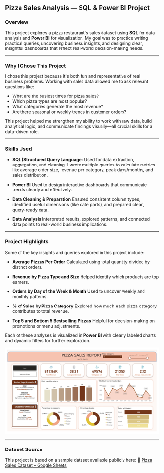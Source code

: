 ## **Pizza Sales Analysis — SQL & Power BI Project**

### **Overview**

This project explores a pizza restaurant's sales dataset using **SQL** for data analysis and **Power BI** for visualization. My goal was to practice writing practical queries, uncovering business insights, and designing clear, insightful dashboards that reflect real-world decision-making needs.

---

### **Why I Chose This Project**

I chose this project because it's both fun and representative of real business problems. Working with sales data allowed me to ask relevant questions like:

* What are the busiest times for pizza sales?
* Which pizza types are most popular?
* What categories generate the most revenue?
* Are there seasonal or weekly trends in customer orders?

This project helped me strengthen my ability to work with raw data, build analytical logic, and communicate findings visually—all crucial skills for a data-driven role.

---

### **Skills Used**

* **SQL (Structured Query Language)**
  Used for data extraction, aggregation, and cleaning. I wrote multiple queries to calculate metrics like average order size, revenue per category, peak days/months, and sales distribution.

* **Power BI**
  Used to design interactive dashboards that communicate trends clearly and effectively.

* **Data Cleaning & Preparation**
  Ensured consistent column types, identified useful dimensions (like date parts), and prepared clean, query-ready data.

* **Data Analysis**
  Interpreted results, explored patterns, and connected data points to real-world business implications.

---

### **Project Highlights**

Some of the key insights and queries explored in this project include:

* **Average Pizzas Per Order**
  Calculated using total quantity divided by distinct orders.

* **Revenue by Pizza Type and Size**
  Helped identify which products are top earners.

* **Orders by Day of the Week & Month**
  Used to uncover weekly and monthly patterns.

* **% of Sales by Pizza Category**
  Explored how much each pizza category contributes to total revenue.

* **Top 5 and Bottom 5 Bestselling Pizzas**
  Helpful for decision-making on promotions or menu adjustments.

Each of these analyses is visualized in **Power BI** with clearly labeled charts and dynamic filters for further exploration.


![Average Pizzas Per Order](https://raw.githubusercontent.com/IrinaOrias/Pizza-by-the-Numbers-A-12-Month-Review/refs/heads/main/Dashboard%20images/Pizza%20insights_page-0001.jpg)

---

### **Dataset Source**

This project is based on a sample dataset available publicly here:
📄 [Pizza Sales Dataset – Google Sheets](https://docs.google.com/spreadsheets/d/1mF1G56ZrwQlksmS5meWgC1yXRgeqGV2T/edit?gid=679792667#gid=679792667)

